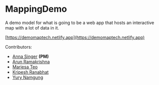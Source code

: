 # MappingDemo

A demo model for what is going to be a web app that hosts an interactive map with a lot of data in it. 

[https://demomaptech.netlify.app](https://demomaptech.netlify.app)

Contributors:
* [Anna Singer](https://github.com/annadsinger0) **(PM)**
* [Arun Ramakrishna](https://github.com/arunramakrishna)
* [Mariesa Teo](https://github.com/mariesateo)
* [Kripesh Ranabhat](https://github.com/kripeshr22)
* [Yury Namgung](https://github.com/yurynamgung)

